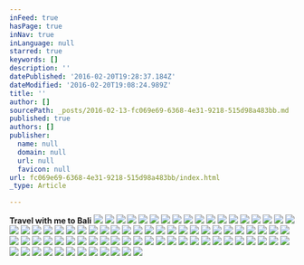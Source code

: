 ```yaml
---
inFeed: true
hasPage: true
inNav: true
inLanguage: null
starred: true
keywords: []
description: ''
datePublished: '2016-02-20T19:28:37.184Z'
dateModified: '2016-02-20T19:08:24.989Z'
title: ''
author: []
sourcePath: _posts/2016-02-13-fc069e69-6368-4e31-9218-515d98a483bb.md
published: true
authors: []
publisher:
  name: null
  domain: null
  url: null
  favicon: null
url: fc069e69-6368-4e31-9218-515d98a483bb/index.html
_type: Article

---
```

**Travel with me to Bali**
![](https://the-grid-user-content.s3-us-west-2.amazonaws.com/e45017c6-85d5-4ee8-b1cd-ea112cea261f.jpg)
![](https://the-grid-user-content.s3-us-west-2.amazonaws.com/ccda0543-5b63-4d5b-9f86-0ba523c9c944.jpg)
![](https://the-grid-user-content.s3-us-west-2.amazonaws.com/e2e5e1e2-0e0f-4bd2-8834-58f574796f6d.jpg)
![](https://the-grid-user-content.s3-us-west-2.amazonaws.com/bd0f523d-7366-4dbd-8f9c-a51d66c7cb88.jpg)
![](https://the-grid-user-content.s3-us-west-2.amazonaws.com/3f40a39e-5dca-4c2b-b778-9bee4ec8ecf0.jpg)
![](https://the-grid-user-content.s3-us-west-2.amazonaws.com/6b68f3e0-3722-4548-b442-ee635af5f865.jpg)
![](https://the-grid-user-content.s3-us-west-2.amazonaws.com/9d56b66b-60cd-4118-b1a9-0461d902b291.jpg)
![](https://the-grid-user-content.s3-us-west-2.amazonaws.com/74885078-3d9e-44c8-9b36-baef38e4419c.jpg)
![](https://the-grid-user-content.s3-us-west-2.amazonaws.com/ac100d37-7b74-415a-9ccd-28b6c16ecd59.jpg)
![](https://the-grid-user-content.s3-us-west-2.amazonaws.com/a8827d3a-f8ac-4c4d-adec-81da2f3c2b4a.jpg)
![](https://the-grid-user-content.s3-us-west-2.amazonaws.com/dea1769a-5f0e-4cfa-b1bc-e0ba54bced5e.jpg)
![](https://the-grid-user-content.s3-us-west-2.amazonaws.com/fe82e890-941e-4ff6-a9e8-f5fcb67b775c.jpg)
![](https://the-grid-user-content.s3-us-west-2.amazonaws.com/e5f55c82-8e70-4b49-b5a8-2d8bf49f1a0f.jpg)
![](https://the-grid-user-content.s3-us-west-2.amazonaws.com/e42c9f74-8952-490b-b13a-cebeaced812b.jpg)
![](https://the-grid-user-content.s3-us-west-2.amazonaws.com/5b1a0133-a25b-4b46-a37c-e4ecd0079c27.jpg)
![](https://the-grid-user-content.s3-us-west-2.amazonaws.com/9b29f958-67c0-4519-9472-19a492f95303.jpg)
![](https://the-grid-user-content.s3-us-west-2.amazonaws.com/45bf4c11-99e4-412c-a0d0-aaf71c42d58d.jpg)
![](https://the-grid-user-content.s3-us-west-2.amazonaws.com/c276b69e-9421-4bea-b04f-433e555f053c.jpg)
![](https://the-grid-user-content.s3-us-west-2.amazonaws.com/e119a5d2-017b-4a66-a349-0ffed857f683.jpg)
![](https://the-grid-user-content.s3-us-west-2.amazonaws.com/966282fb-2de2-484d-97db-671bfb7a06ac.jpg)
![](https://the-grid-user-content.s3-us-west-2.amazonaws.com/32e7c41b-8087-4dba-9a36-c79143def275.jpg)
![](https://the-grid-user-content.s3-us-west-2.amazonaws.com/6c4776f3-e5e3-4022-a6ff-d2db71992520.jpg)
![](https://the-grid-user-content.s3-us-west-2.amazonaws.com/074b731e-2c23-4c3e-acd3-42a461332a16.jpg)
![](https://the-grid-user-content.s3-us-west-2.amazonaws.com/4ff1c964-ed14-4571-b9be-88e446e564fe.jpg)
![](https://the-grid-user-content.s3-us-west-2.amazonaws.com/7f74800d-a6c8-4779-b3d5-1061ad2a3d10.jpg)
![](https://the-grid-user-content.s3-us-west-2.amazonaws.com/27192373-5f01-4ae9-b7bf-8aa67c70b322.jpg)
![](https://the-grid-user-content.s3-us-west-2.amazonaws.com/5b0199fe-6706-42e8-a74b-a7f78eff9467.jpg)
![](https://the-grid-user-content.s3-us-west-2.amazonaws.com/730749f6-6f9d-4eb8-aa49-5a1aa447fd63.jpg)
![](https://the-grid-user-content.s3-us-west-2.amazonaws.com/194579bf-fd85-4333-bb6b-685cc67d5a3b.jpg)
![](https://the-grid-user-content.s3-us-west-2.amazonaws.com/85b57c6f-8107-4bfc-b391-d96bc6549c2b.jpg)
![](https://the-grid-user-content.s3-us-west-2.amazonaws.com/7a37b5e1-8c7e-475f-8c64-644559536245.jpg)
![](https://the-grid-user-content.s3-us-west-2.amazonaws.com/5ca6017c-7de3-4967-85a8-fe49788c25ec.jpg)
![](https://the-grid-user-content.s3-us-west-2.amazonaws.com/82143b2d-6a6a-4da5-a2a8-fc8abab0a91d.jpg)
![](https://the-grid-user-content.s3-us-west-2.amazonaws.com/e1d7aed3-15f8-4139-a40e-ac568735f9aa.jpg)
![](https://the-grid-user-content.s3-us-west-2.amazonaws.com/488d10fe-4778-446c-81e1-2fcceb7fef56.jpg)
![](https://the-grid-user-content.s3-us-west-2.amazonaws.com/214f8fc6-8cb4-45d5-9d08-e0133cefc759.jpg)
![](https://the-grid-user-content.s3-us-west-2.amazonaws.com/6e1c0378-40ef-4c78-9c39-c221b6d79be9.jpg)
![](https://the-grid-user-content.s3-us-west-2.amazonaws.com/112e9644-6717-480c-b14e-9030abd71287.jpg)
![](https://the-grid-user-content.s3-us-west-2.amazonaws.com/d531deb5-8f65-43c5-8248-07b1edc0d478.jpg)
![](https://the-grid-user-content.s3-us-west-2.amazonaws.com/1d3c0548-aea4-46fd-a7c6-5ba7fde8f2ef.jpg)
![](https://the-grid-user-content.s3-us-west-2.amazonaws.com/0b46c265-40b8-4fa7-96d5-fdb53220dd9e.jpg)
![](https://the-grid-user-content.s3-us-west-2.amazonaws.com/bacaffac-1d8b-4f0e-b5c8-9220c10e763e.jpg)
![](https://the-grid-user-content.s3-us-west-2.amazonaws.com/f1716492-c218-4ac3-863e-ece19ce48e39.jpg)
![](https://the-grid-user-content.s3-us-west-2.amazonaws.com/ec3e2e4e-118f-4bd3-aa33-5a3cf434e62d.jpg)
![](https://the-grid-user-content.s3-us-west-2.amazonaws.com/bedfe775-1cc9-412a-aad3-e43e756ec1ce.jpg)
![](https://the-grid-user-content.s3-us-west-2.amazonaws.com/9c20c36b-a50c-4a81-afc7-d05e7942984e.jpg)
![](https://the-grid-user-content.s3-us-west-2.amazonaws.com/3f7f1782-a053-4c40-9999-0cc0a32217c4.jpg)
![](https://the-grid-user-content.s3-us-west-2.amazonaws.com/388da436-4886-4194-9a2e-c50a58cf7367.jpg)
![](https://the-grid-user-content.s3-us-west-2.amazonaws.com/57c46723-09a2-4b74-8ad3-fda50b57ae8a.jpg)
![](https://the-grid-user-content.s3-us-west-2.amazonaws.com/40895ab1-f315-4293-bf3d-9e28e07cc811.jpg)
![](https://the-grid-user-content.s3-us-west-2.amazonaws.com/c65e588c-4ae8-4a02-b96c-55f48cf3b740.jpg)
![](https://the-grid-user-content.s3-us-west-2.amazonaws.com/3e340482-f1a3-4423-ae78-189ad76776b2.jpg)
![](https://the-grid-user-content.s3-us-west-2.amazonaws.com/91c9d3b5-0a03-4ec8-898b-0b84213a278b.jpg)
![](https://the-grid-user-content.s3-us-west-2.amazonaws.com/8a3e26a3-23fc-4558-9c1e-8fb8191583c7.jpg)
![](https://the-grid-user-content.s3-us-west-2.amazonaws.com/2f86cd77-a051-4070-bfcc-813262f79060.jpg)
![](https://the-grid-user-content.s3-us-west-2.amazonaws.com/d0398310-d915-492a-aea9-7d88377988bf.jpg)
![](https://the-grid-user-content.s3-us-west-2.amazonaws.com/68f545a2-1b04-493b-8171-b575e9b7464f.jpg)
![](https://the-grid-user-content.s3-us-west-2.amazonaws.com/07a466e3-6b3d-4288-9b5d-026936dab173.jpg)
![](https://the-grid-user-content.s3-us-west-2.amazonaws.com/269f7f82-cc53-410d-8a62-221156d6706d.jpg)
![](https://the-grid-user-content.s3-us-west-2.amazonaws.com/e5abc27e-b33e-42c6-81b5-a1577567e3c8.jpg)
![](https://the-grid-user-content.s3-us-west-2.amazonaws.com/b8dcc1b2-c6fd-4387-a96c-e55ee38dc047.jpg)
![](https://the-grid-user-content.s3-us-west-2.amazonaws.com/19706470-c9a5-4cd5-8ce7-ea79b278bb81.jpg)
![](https://the-grid-user-content.s3-us-west-2.amazonaws.com/88e1b07c-2452-4936-a88d-45bbc512fa35.jpg)
![](https://the-grid-user-content.s3-us-west-2.amazonaws.com/7eabae1a-a96a-402a-a80d-ca9b5fd026c5.jpg)
![](https://the-grid-user-content.s3-us-west-2.amazonaws.com/b6425d68-e048-40f6-8a61-fe877d22a0a1.jpg)
![](https://the-grid-user-content.s3-us-west-2.amazonaws.com/8ec11acd-20ba-43b4-b050-225f30c4cead.jpg)
![](https://the-grid-user-content.s3-us-west-2.amazonaws.com/2b30e571-d85b-4778-84a3-3ab110140836.jpg)
![](https://the-grid-user-content.s3-us-west-2.amazonaws.com/7cb9ac56-0ecf-4208-8913-ab81c5e129ef.jpg)
![](https://the-grid-user-content.s3-us-west-2.amazonaws.com/0b898f52-87a3-48a4-b07e-ccddb081432d.jpg)
![](https://the-grid-user-content.s3-us-west-2.amazonaws.com/9d8b1c1e-5057-4bb8-a479-b3302db75d3d.jpg)
![](https://the-grid-user-content.s3-us-west-2.amazonaws.com/c03ffffd-e732-4e2b-b648-ca11168f0b78.jpg)
![](https://the-grid-user-content.s3-us-west-2.amazonaws.com/c4a5249c-b741-4408-ade9-0a3ab139b66c.jpg)
![](https://the-grid-user-content.s3-us-west-2.amazonaws.com/7676062c-f28b-4b34-bdf0-fbbda157aa76.jpg)
![](https://the-grid-user-content.s3-us-west-2.amazonaws.com/fcf6f7e9-08aa-4a99-ae4b-9cefaac0a9be.jpg)
![](https://the-grid-user-content.s3-us-west-2.amazonaws.com/b32dd774-fed6-46e5-b1f8-2a66b6098439.jpg)
![](https://the-grid-user-content.s3-us-west-2.amazonaws.com/3e72a8d8-ddd2-40d4-81e3-5d7008150ec9.jpg)
![](https://the-grid-user-content.s3-us-west-2.amazonaws.com/49edf203-7128-48db-a31a-43d73fe786e4.jpg)
![](https://the-grid-user-content.s3-us-west-2.amazonaws.com/5a8d4b1e-c585-46ba-ac2a-1832555c0fa7.jpg)
![](https://the-grid-user-content.s3-us-west-2.amazonaws.com/543ca67f-f3cc-42c0-ba70-cd6195da4cb6.jpg)
![](https://the-grid-user-content.s3-us-west-2.amazonaws.com/57c12376-b462-41e6-b011-13374fa8951d.jpg)